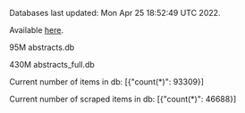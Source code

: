 Databases last updated: Mon Apr 25 18:52:49 UTC 2022. 

Available [here](https://github.com/cbeauhilton/ash-db/releases).


95M	abstracts.db

430M	abstracts_full.db

Current number of items in db:
[{"count(*)": 93309}]

Current number of scraped items in db:
[{"count(*)": 46688}]
